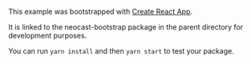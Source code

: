 This example was bootstrapped with [Create React App](https://github.com/facebook/create-react-app).

It is linked to the neocast-bootstrap package in the parent directory for development purposes.

You can run `yarn install` and then `yarn start` to test your package.
